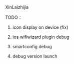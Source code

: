 XinLaizhijia

TODO：

1. icon display on device  (fix)

2. ios wifiwizard plugin debug

3. smartconfig debug

4. debug version launch

